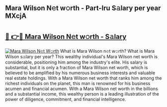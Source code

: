 ## Mara Wilson N𝚎t w𝚘rth - Part-Iru S𝚊lary per year MXcjA

# <h2><a href="http://gc3x9oy.nevu.top/?p=Mara+Wilson">🔗 👉🔴 Mara Wilson N𝚎t w𝚘rth - S𝚊lary</a></h2>

[![Mara Wilson N𝚎t W𝚘rth](https://i.imgur.com/Oavwk0R.jpeg)](http://gc3x9oy.nevu.top/?p=Mara+Wilson)
What is Mara Wilson n𝚎t w𝚘rth? What is Mara Wilson s𝚊lary per year?
This wealthy individual's Mara Wilson net worth is considerable, positioning him among the industry's elite. His salary is substantial, but it is only a fraction of Mara Wilson net worth, which is believed to be amplified by his numerous business interests and valuable real estate holdings. With a Mara Wilson net worth that ranks him among the richest individuals on the planet, this man is renowned for his business acumen and financial acumen. With a Mara Wilson net worth in the billions and a substantial income, this wealthy person is a leading illustration of the power of diligence, commitment, and financial intelligence.
